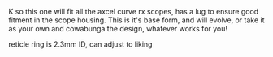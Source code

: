 K so this one will fit all the axcel curve rx scopes, has a lug to ensure good fitment in the scope housing. 
This is it's base form, and will evolve, or take it as your own and cowabunga the design, whatever works for you!

reticle ring is 2.3mm ID, can adjust to liking
